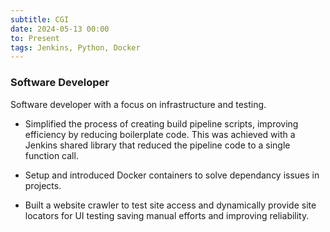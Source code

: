 ```yaml
---
subtitle: CGI
date: 2024-05-13 00:00
to: Present
tags: Jenkins, Python, Docker
---
```


### Software Developer

Software developer with a focus on infrastructure and testing.

- Simplified the process of creating build pipeline scripts, improving efficiency by reducing boilerplate code. This was achieved with a Jenkins shared library that reduced the pipeline code to a single function call.

- Setup and introduced Docker containers to solve dependancy issues in projects.

- Built a website crawler to test site access and dynamically provide site locators for UI testing saving manual efforts and improving reliability.
